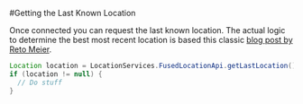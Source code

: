 #Getting the Last Known Location

Once connected you can request the last known location. The actual logic to determine the best most recent location is based this classic [blog post by Reto Meier](http://android-developers.blogspot.com/2011/06/deep-dive-into-location.html).

```java
Location location = LocationServices.FusedLocationApi.getLastLocation();
if (location != null) {
  // Do stuff
}
```

